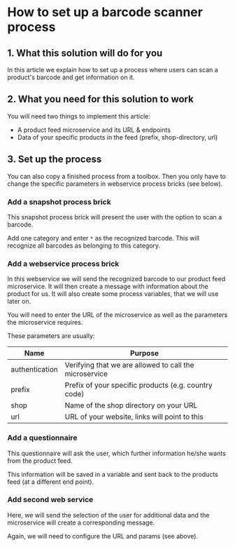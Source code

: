 # How to set up a barcode scanner process

## 1. What this solution will do for you
In this article we explain how to set up a process where users can scan a product's barcode and get information on it.

## 2. What you need for this solution to work
You will need two things to implement this article:
- A product feed microservice and its URL & endpoints
- Data of your specific products in the feed (prefix, shop-directory, url)

## 3. Set up the process

You can also copy a finished process from a toolbox. Then you only have to change the specific parameters in webservice process bricks (see below).

### Add a snapshot process brick

This snapshot process brick will present the user with the option to scan a barcode.

Add one category and enter `*` as the recognized barcode. This will recognize all barcodes as belonging to this category. 

### Add a webservice process brick

In this webservice we will send the recognized barcode to our product feed microservice. It will then create a message with
information about the product for us. It will also create some process variables, that we will use later on.

You will need to enter the URL of the microservice as well as the parameters the microservice requires.

These parameters are usually:

| Name                | Purpose                                                |
|---------------------|--------------------------------------------------------|
| authentication      | Verifying that we are allowed to call the microservice |
| prefix              | Prefix of your specific products (e.g. country code)   |
| shop                | Name of the shop directory on your URL                 |
| url                 | URL of your website, links will point to this          |

### Add a questionnaire

This questionnaire will ask the user, which further information he/she wants from the product feed.

This information will be saved in a variable and sent back to the products feed (at a different end point). 

### Add second web service 

Here, we will send the selection of the user for additional data and the microservice will create a corresponding message.

Again, we will need to configure the URL and params (see above).

